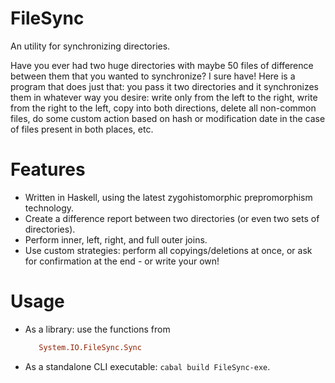 # FileSync
An utility for synchronizing directories.

Have you ever had two huge directories with maybe 50 files of difference between them that you wanted to synchronize? I sure have! Here is a program that does just that: you pass it two directories and it synchronizes them in whatever way you desire: write only from the left to the right, write from the right to the left, copy into both directions, delete all non-common files, do some custom action based on hash or modification date in the case of files present in both places, etc.

Features
========

* Written in Haskell, using the latest zygohistomorphic prepromorphism technology.
* Create a difference report between two directories (or even two sets of directories).
* Perform inner, left, right, and full outer joins.
* Use custom strategies: perform all copyings/deletions at once, or ask for confirmation at the end - or write your own!

Usage
=====

* As a library: use the functions from
  ```haskell
     System.IO.FileSync.Sync
  ```
* As a standalone CLI executable: `cabal build FileSync-exe`.
  
